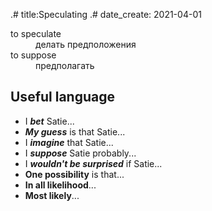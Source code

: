 .# title:Speculating
.# date_create: 2021-04-01

<dl>
<dt>to speculate
<dd>делать предположения
<dt>to suppose
<dd>предполагать
</dl>

## Useful language

- I ***bet*** Satie...
- ***My guess*** is that Satie...
- I ***imagine*** that Satie...
- I ***suppose*** Satie probably...
- I ***wouldn't be surprised*** if Satie...
- **One possibility** is that...
- **In all likelihood**...
- **Most likely**...
